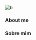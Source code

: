 ![b](https://user-images.githubusercontent.com/43683162/132432927-711fa0fa-df03-47f8-b598-350664502ad5.gif)

### About me


### Sobre mim
